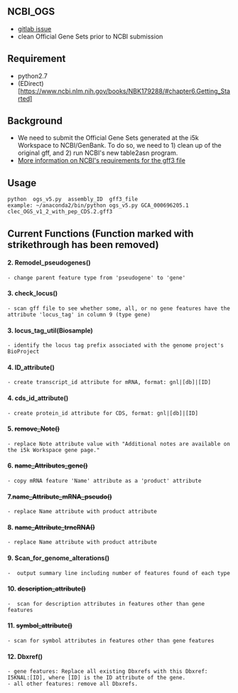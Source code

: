 ## NCBI_OGS
* [gitlab issue](https://gitlab.com/i5k_Workspace/workspace_roadmap/issues/406)
* clean Official Gene Sets prior to NCBI submission  
## Requirement
* python2.7
* (EDirect)[https://www.ncbi.nlm.nih.gov/books/NBK179288/#chapter6.Getting_Started]
## Background
* We need to submit the Official Gene Sets generated at the i5k Workspace to NCBI/GenBank. To do so, we need to 1) clean up of the original gff, and 2) run NCBI's new table2asn program. 
* [More information on NCBI's requirements for the gff3 file](https://www.ncbi.nlm.nih.gov/sites/genbank/genomes_gff/)
## Usage
    python  ogs_v5.py  assembly_ID  gff3_file
    example: ~/anaconda2/bin/python ogs_v5.py GCA_000696205.1 clec_OGS_v1_2_with_pep_CDS.2.gff3


## Current Functions (Function marked with strikethrough has been removed)
#### 2. Remodel_pseudogenes()
    - change parent feature type from 'pseudogene' to 'gene'     
#### 3. check_locus()
    - scan gff file to see whether some, all, or no gene features have the attribute 'locus_tag' in column 9 (type gene)   
#### 3. locus_tag_util(Biosample) 
    - identify the locus tag prefix associated with the genome project's BioProject   
#### 4. ID_attribute()  
    - create transcript_id attribute for mRNA, format: gnl|[db]|[ID]      
#### 4. cds_id_attribute()   
    - create protein_id attribute for CDS, format: gnl|[db]|[ID] 
#### 5. ~~remove_Note()~~
    - replace Note attribute value with "Additional notes are available on the i5k Workspace gene page."
#### 6. ~~name_Attributes_gene()~~ 
    - copy mRNA feature 'Name' attribute as a 'product' attribute
#### 7.~~name_Attribute_mRNA_pseudo()~~ 
    - replace Name attribute with product attribute
#### 8. ~~name_Attribute_trncRNA()~~  
    - replace Name attribute with product attribute
#### 9. Scan_for_genome_alterations() 
    -  output summary line including number of features found of each type
#### 10. ~~description_attribute()~~  
    -  scan for description attributes in features other than gene features
#### 11. ~~symbol_attribute()~~ 
    - scan for symbol attributes in features other than gene features
#### 12. Dbxref()  
    - gene features: Replace all existing Dbxrefs with this Dbxref: I5KNAL:[ID], where [ID] is the ID attribute of the gene. 
    - all other features: remove all Dbxrefs.
